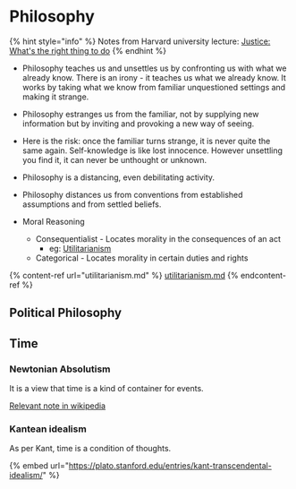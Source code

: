 # Philosophy

{% hint style="info" %}
Notes from Harvard university lecture: [Justice: What's the right thing to do](https://www.youtube.com/watch?v=kBdfcR-8hEY\&feature=youtu.be)
{% endhint %}

* Philosophy teaches us and unsettles us by confronting us with what we already know. There is an irony - it teaches us what we already know. It works by taking what we know from familiar unquestioned settings and making it strange.&#x20;
* Philosophy estranges us from the familiar, not by supplying new information but by inviting and provoking a new way of seeing. &#x20;
* Here is the risk: once the familiar turns strange, it is never quite the same again. Self-knowledge is like lost innocence. However unsettling you find it, it can never be unthought or unknown.&#x20;
* Philosophy is a distancing, even debilitating activity.&#x20;
* &#x20;Philosophy distances us from conventions from established assumptions and from settled beliefs.&#x20;
*   Moral Reasoning

    * Consequentialist -   Locates morality in the consequences of an act
      * eg: [Utilitarianism](https://en.wikipedia.org/wiki/Utilitarianism)&#x20;
    * Categorical - Locates morality in certain duties and rights



{% content-ref url="utilitarianism.md" %}
[utilitarianism.md](utilitarianism.md)
{% endcontent-ref %}



## Political Philosophy

## Time

### Newtonian Absolutism&#x20;

It is a view that time is a kind of container for events.&#x20;

[Relevant note in wikipedia](https://en.wikipedia.org/wiki/Philosophy\_of\_space\_and\_time#Absolutism\_and\_relationalism)

### Kantean idealism

As per Kant, time is a condition of thoughts. &#x20;

{% embed url="https://plato.stanford.edu/entries/kant-transcendental-idealism/" %}



